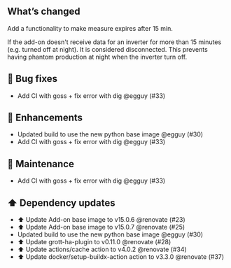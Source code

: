 ## What’s changed

Add a functionality to make measure expires after 15 min.

If the add-on doesn't receive data for an inverter for more than 15 minutes (e.g. turned off at night). It is considered disconnected. This prevents having phantom production at night when the inverter turn off.

## 🐛 Bug fixes

- Add CI with goss + fix error with dig @egguy (#33)

## 🚀 Enhancements

- Updated build to use the new python base image @egguy (#30)
- Add CI with goss + fix error with dig @egguy (#33)

## 🧰 Maintenance

- Add CI with goss + fix error with dig @egguy (#33)

## ⬆️ Dependency updates

- ⬆️ Update Add-on base image to v15.0.6 @renovate (#23)
- ⬆️ Update Add-on base image to v15.0.7 @renovate (#25)
- Updated build to use the new python base image @egguy (#30)
- ⬆️ Update grott-ha-plugin to v0.11.0 @renovate (#28)
- ⬆️ Update actions/cache action to v4.0.2 @renovate (#34)
- ⬆️ Update docker/setup-buildx-action action to v3.3.0 @renovate (#37)
